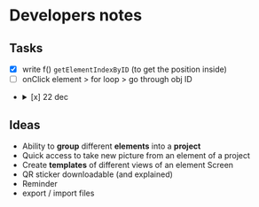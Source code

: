 # Developers notes

## Tasks
- [x] write f() `getElementIndexByID`  (to get the position inside)
- [ ] onClick element > for loop > go through obj ID
- <details><summary> [x] 22 dec</summary>

</details>



## Ideas

- Ability to **group** different **elements** into a **project**
- Quick access to take new picture from an element of a project
- Create **templates** of different views of an element Screen
- QR sticker downloadable (and explained)
- Reminder
- export / import files
